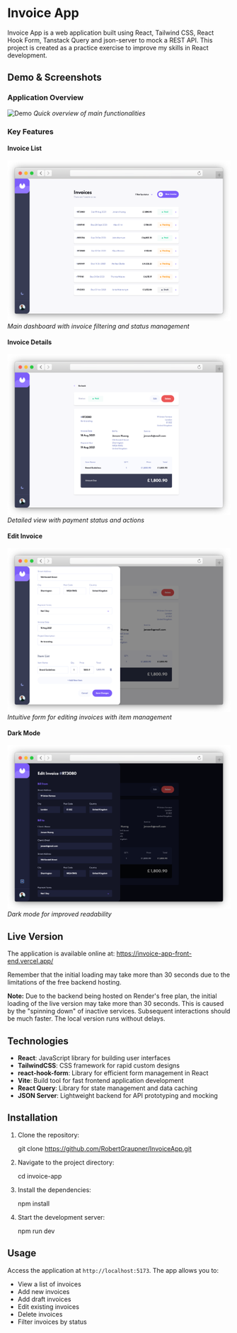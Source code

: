 # Invoice App

Invoice App is a web application built using React, Tailwind CSS, React Hook Form, Tanstack Query and json-server to mock a REST API.
This project is created as a practice exercise to improve my skills in React development.

## Demo & Screenshots

### Application Overview
![Demo](https://imgur.com/a/bOWx0h1)
*Quick overview of main functionalities*

### Key Features

#### Invoice List
![Invoice List](docs/invoice-list.png)
*Main dashboard with invoice filtering and status management*

#### Invoice Details
![Invoice Details](docs/invoice-details.png)
*Detailed view with payment status and actions*

#### Edit Invoice
![Edit Invoice](docs/edit-invoice.png)
*Intuitive form for editing invoices with item management*

#### Dark Mode
![Dark Mode](docs/dark-mode.png)
*Dark mode for improved readability*


## Live Version

The application is available online at: https://invoice-app-front-end.vercel.app/

Remember that the initial loading may take more than 30 seconds due to the limitations of the free backend hosting.

**Note:**
Due to the backend being hosted on Render's free plan, the initial loading of the live version may take more than 30 seconds. This is caused by the "spinning down" of inactive services. Subsequent interactions should be much faster. The local version runs without delays.

## Technologies

- **React**: JavaScript library for building user interfaces
- **TailwindCSS**: CSS framework for rapid custom designs
- **react-hook-form**: Library for efficient form management in React
- **Vite**: Build tool for fast frontend application development
- **React Query**: Library for state management and data caching
- **JSON Server**: Lightweight backend for API prototyping and mocking

## Installation

1. Clone the repository:

   git clone https://github.com/RobertGraupner/InvoiceApp.git

2. Navigate to the project directory:

   cd invoice-app

3. Install the dependencies:

   npm install

4. Start the development server:

   npm run dev

## Usage

Access the application at `http://localhost:5173`. The app allows you to:

- View a list of invoices
- Add new invoices
- Add draft invoices
- Edit existing invoices
- Delete invoices
- Filter invoices by status
